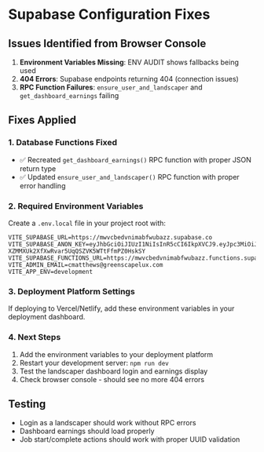 # Supabase Configuration Fixes

## Issues Identified from Browser Console

1. **Environment Variables Missing**: ENV AUDIT shows fallbacks being used
2. **404 Errors**: Supabase endpoints returning 404 (connection issues)
3. **RPC Function Failures**: `ensure_user_and_landscaper` and `get_dashboard_earnings` failing

## Fixes Applied

### 1. Database Functions Fixed
- ✅ Recreated `get_dashboard_earnings()` RPC function with proper JSON return type
- ✅ Updated `ensure_user_and_landscaper()` RPC function with proper error handling

### 2. Required Environment Variables
Create a `.env.local` file in your project root with:

```env
VITE_SUPABASE_URL=https://mwvcbedvnimabfwubazz.supabase.co
VITE_SUPABASE_ANON_KEY=eyJhbGciOiJIUzI1NiIsInR5cCI6IkpXVCJ9.eyJpc3MiOiJzdXBhYmFzZSIsInJlZiI6Im13dmNiZWR2bmltYWJmd3ViYXp6Iiwicm9sZSI6ImFub24iLCJpYXQiOjE3NDg1NjIyMzksImV4cCI6MjA2NDEzODIzOX0.koz-XZMMXUk2XfXwRvar5UqQSZVK5WTtFfmPZ0HskSY
VITE_SUPABASE_FUNCTIONS_URL=https://mwvcbedvnimabfwubazz.functions.supabase.co
VITE_ADMIN_EMAIL=cmatthews@greenscapelux.com
VITE_APP_ENV=development
```

### 3. Deployment Platform Settings
If deploying to Vercel/Netlify, add these environment variables in your deployment dashboard.

### 4. Next Steps
1. Add the environment variables to your deployment platform
2. Restart your development server: `npm run dev`
3. Test the landscaper dashboard login and earnings display
4. Check browser console - should see no more 404 errors

## Testing
- Login as a landscaper should work without RPC errors
- Dashboard earnings should load properly
- Job start/complete actions should work with proper UUID validation